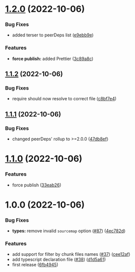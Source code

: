 # [1.2.0](https://github.com/DuCanhGH/rollup-plugin-terser/compare/v1.1.2...v1.2.0) (2022-10-06)


### Bug Fixes

* added terser to peerDeps list ([e9ebb9e](https://github.com/DuCanhGH/rollup-plugin-terser/commit/e9ebb9eabc64e56e356ed3d1974bc40cd019ebf1))


### Features

* **force publish:** added Prettier ([3c89a8c](https://github.com/DuCanhGH/rollup-plugin-terser/commit/3c89a8c5bb250c5b8d86cbee22eea3a60a71737b))

## [1.1.2](https://github.com/DuCanhGH/rollup-plugin-terser/compare/v1.1.1...v1.1.2) (2022-10-06)


### Bug Fixes

* require should now resolve to correct file ([c8bf7e4](https://github.com/DuCanhGH/rollup-plugin-terser/commit/c8bf7e43926e98c44911cad220feb7fe5c5d2f0f))

## [1.1.1](https://github.com/DuCanhGH/rollup-plugin-terser/compare/v1.1.0...v1.1.1) (2022-10-06)


### Bug Fixes

* changed peerDeps' rollup to >=2.0.0 ([47db8ef](https://github.com/DuCanhGH/rollup-plugin-terser/commit/47db8ef16326f75d5adc600c5c6c997acc7dc96f))

# [1.1.0](https://github.com/DuCanhGH/rollup-plugin-terser/compare/v1.0.0...v1.1.0) (2022-10-06)


### Features

* force publish ([33eab26](https://github.com/DuCanhGH/rollup-plugin-terser/commit/33eab26c140937ec9c96fef54b8ec6e642e53e05))

# 1.0.0 (2022-10-06)


### Bug Fixes

* **types:** remove invalid `sourcemap` option ([#87](https://github.com/DuCanhGH/rollup-plugin-terser/issues/87)) ([4ec782d](https://github.com/DuCanhGH/rollup-plugin-terser/commit/4ec782d9eb65c08600686cb5ff3163c5b39f0029))


### Features

* add support for filter by chunk files names ([#37](https://github.com/DuCanhGH/rollup-plugin-terser/issues/37)) ([cee12af](https://github.com/DuCanhGH/rollup-plugin-terser/commit/cee12af550ee671865e03a8b546a81f191873b8b))
* add typescript declaration file ([#38](https://github.com/DuCanhGH/rollup-plugin-terser/issues/38)) ([d1d5a61](https://github.com/DuCanhGH/rollup-plugin-terser/commit/d1d5a61f8d86d56b80a9b56fa972531eb2d61842))
* first release ([6fb4945](https://github.com/DuCanhGH/rollup-plugin-terser/commit/6fb49458bebda68cfe3f15ffbc182ce706a831c3))
